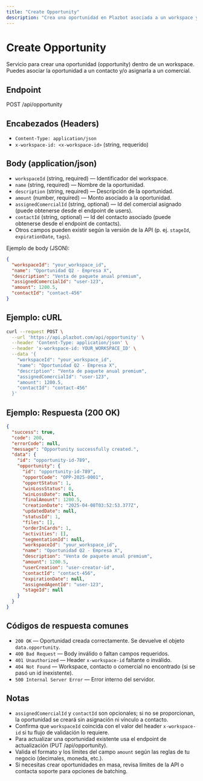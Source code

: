 ```yaml
---
title: "Create Opportunity"
description: "Crea una oportunidad en Plazbot asociada a un workspace y (opcionalmente) a un contacto."
---
```


# Create Opportunity

Servicio para crear una oportunidad (opportunity) dentro de un workspace. Puedes asociar la oportunidad a un contacto y/o asignarla a un comercial.

## Endpoint

POST /api/opportunity

## Encabezados (Headers)

- `Content-Type: application/json`
- `x-workspace-id: <x-workspace-id>` (string, requerido)

## Body (application/json)

- `workspaceId` (string, required) — Identificador del workspace.
- `name` (string, required) — Nombre de la oportunidad.
- `description` (string, required) — Descripción de la oportunidad.
- `amount` (number, required) — Monto asociado a la oportunidad.
- `assignedComercialId` (string, optional) — Id del comercial asignado (puede obtenerse desde el endpoint de users).
- `contactId` (string, optional) — Id del contacto asociado (puede obtenerse desde el endpoint de contacts).
- Otros campos pueden existir según la versión de la API (p. ej. `stageId`, `expirationDate`, `tags`).

Ejemplo de body (JSON):

```json
{
  "workspaceId": "your_workspace_id",
  "name": "Oportunidad Q2 - Empresa X",
  "description": "Venta de paquete anual premium",
  "assignedComercialId": "user-123",
  "amount": 1200.5,
  "contactId": "contact-456"
}
```

## Ejemplo: cURL

```sh
curl --request POST \
  --url 'https://api.plazbot.com/api/opportunity' \
  --header 'Content-Type: application/json' \
  --header 'x-workspace-id: YOUR_WORKSPACE_ID' \
  --data '{
    "workspaceId": "your_workspace_id",
    "name": "Oportunidad Q2 - Empresa X",
    "description": "Venta de paquete anual premium",
    "assignedComercialId": "user-123",
    "amount": 1200.5,
    "contactId": "contact-456"
  }'
```

## Ejemplo: Respuesta (200 OK)

```json
{
  "success": true,
  "code": 200,
  "errorCode": null,
  "message": "Opportunity successfully created.",
  "data": {
    "id": "opportunity-id-789",
    "opportunity": {
      "id": "opportunity-id-789",
      "opportCode": "OPP-2025-0001",
      "opportStatus": 1,
      "winLossStatus": 0,
      "winLossDate": null,
      "finalAmount": 1200.5,
      "creationDate": "2025-04-08T03:52:53.377Z",
      "updatedDate": null,
      "statusId": 1,
      "files": [],
      "orderInCards": 1,
      "activities": [],
      "segmentationId": null,
      "workspaceId": "your_workspace_id",
      "name": "Oportunidad Q2 - Empresa X",
      "description": "Venta de paquete anual premium",
      "amount": 1200.5,
      "userCreation": "user-creator-id",
      "contactId": "contact-456",
      "expirationDate": null,
      "assignedAgentId": "user-123",
      "stageId": null
    }
  }
}
```

## Códigos de respuesta comunes

- `200 OK` — Oportunidad creada correctamente. Se devuelve el objeto `data.opportunity`.
- `400 Bad Request` — Body inválido o faltan campos requeridos.
- `401 Unauthorized` — Header `x-workspace-id` faltante o inválido.
- `404 Not Found` — Workspace, contacto o comercial no encontrado (si se pasó un id inexistente).
- `500 Internal Server Error` — Error interno del servidor.

## Notas

- `assignedComercialId` y `contactId` son opcionales; si no se proporcionan, la oportunidad se creará sin asignación ni vínculo a contacto.
- Confirma que `workspaceId` coincida con el valor del header `x-workspace-id` si tu flujo de validación lo requiere.
- Para actualizar una oportunidad existente usa el endpoint de actualización (PUT /api/opportunity).
- Valida el formato y los límites del campo `amount` según las reglas de tu negocio (decimales, moneda, etc.).
- Si necesitas crear oportunidades en masa, revisa límites de la API o contacta soporte para opciones de batching.
